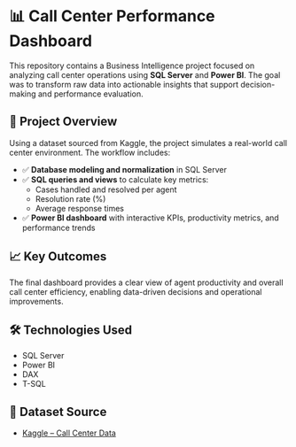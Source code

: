 # 📊 Call Center Performance Dashboard

This repository contains a Business Intelligence project focused on analyzing call center operations using **SQL Server** and **Power BI**. The goal was to transform raw data into actionable insights that support decision-making and performance evaluation.

## 🚀 Project Overview

Using a dataset sourced from Kaggle, the project simulates a real-world call center environment. The workflow includes:

- ✅ **Database modeling and normalization** in SQL Server  
- ✅ **SQL queries and views** to calculate key metrics:  
  - Cases handled and resolved per agent  
  - Resolution rate (%)  
  - Average response times  
- ✅ **Power BI dashboard** with interactive KPIs, productivity metrics, and performance trends

## 📈 Key Outcomes

The final dashboard provides a clear view of agent productivity and overall call center efficiency, enabling data-driven decisions and operational improvements.

## 🛠️ Technologies Used

- SQL Server  
- Power BI  
- DAX  
- T-SQL

## 📂 Dataset Source

- [Kaggle – Call Center Data]([https://www.kaggle.com/](https://www.kaggle.com/datasets/akash1vishwakarma/call-center-dataset/data))
